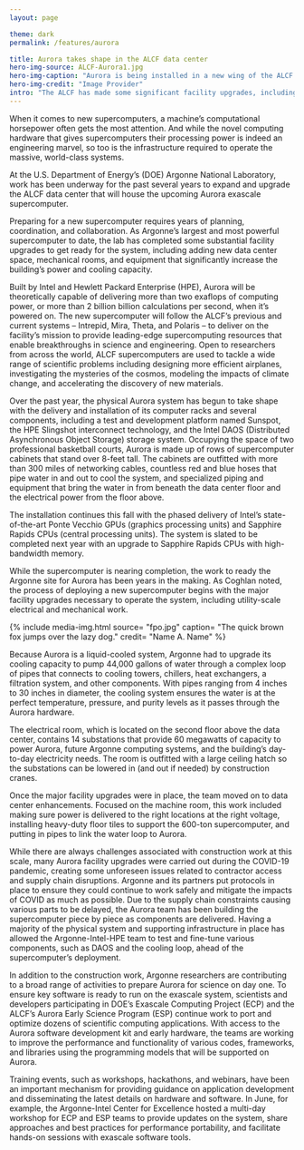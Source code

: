 ```yaml
---
layout: page

theme: dark
permalink: /features/aurora

title: Aurora takes shape in the ALCF data center
hero-img-source: ALCF-Aurora1.jpg
hero-img-caption: "Aurora is being installed in a new wing of the ALCF's data center."
hero-img-credit: "Image Provider"
intro: "The ALCF has made some significant facility upgrades, including utility-scale electrical and mechanical work, to get ready for its next-generation supercomputer."
---
```



When it comes to new supercomputers, a machine’s computational horsepower often gets the most attention. And while the novel computing hardware that gives supercomputers their processing power is indeed an engineering marvel, so too is the infrastructure required to operate the massive, world-class systems.

At the U.S. Department of Energy’s (DOE) Argonne National Laboratory, work has been underway for the past several years to expand and upgrade the ALCF data center that will house the upcoming Aurora exascale supercomputer.

Preparing for a new supercomputer requires years of planning, coordination, and collaboration. As Argonne’s largest and most powerful supercomputer to date, the lab has completed some substantial facility upgrades to get ready for the system, including adding new data center space, mechanical rooms, and equipment that significantly increase the building’s power and cooling capacity.

Built by Intel and Hewlett Packard Enterprise (HPE), Aurora will be theoretically capable of delivering more than two exaflops of computing power, or more than 2 billion billion calculations per second, when it’s powered on. The new supercomputer will follow the ALCF’s previous and current systems – Intrepid, Mira, Theta, and Polaris – to deliver on the facility’s mission to provide leading-edge supercomputing resources that enable breakthroughs in science and engineering. Open to researchers from across the world, ALCF supercomputers are used to tackle a wide range of scientific problems including designing more efficient airplanes, investigating the mysteries of the cosmos, modeling the impacts of climate change, and accelerating the discovery of new materials.

Over the past year, the physical Aurora system has begun to take shape with the delivery and installation of its computer racks and several components, including a test and development platform named Sunspot, the HPE Slingshot interconnect technology, and the Intel DAOS (Distributed Asynchronous Object Storage) storage system. Occupying the space of two professional basketball courts, Aurora is made up of rows of supercomputer cabinets that stand over 8-feet tall. The cabinets are outfitted with more than 300 miles of networking cables, countless red and blue hoses that pipe water in and out to cool the system, and specialized piping and equipment that bring the water in from beneath the data center floor and the electrical power from the floor above.

The installation continues this fall with the phased delivery of Intel’s state-of-the-art Ponte Vecchio GPUs (graphics processing units) and Sapphire Rapids CPUs (central processing units). The system is slated to be completed next year with an upgrade to Sapphire Rapids CPUs with high-bandwidth memory.

While the supercomputer is nearing completion, the work to ready the Argonne site for Aurora has been years in the making. As Coghlan noted, the process of deploying a new supercomputer begins with the major facility upgrades necessary to operate the system, including utility-scale electrical and mechanical work.

{% include media-img.html
   source= "fpo.jpg"
   caption= "The quick brown fox jumps over the lazy dog."
   credit= "Name A. Name"
%}

Because Aurora is a liquid-cooled system, Argonne had to upgrade its cooling capacity to pump 44,000 gallons of water through a complex loop of pipes that connects to cooling towers, chillers, heat exchangers, a filtration system, and other components. With pipes ranging from 4 inches to 30 inches in diameter, the cooling system ensures the water is at the perfect temperature, pressure, and purity levels as it passes through the Aurora hardware.

The electrical room, which is located on the second floor above the data center, contains 14 substations that provide 60 megawatts of capacity to power Aurora, future Argonne computing systems, and the building’s day-to-day electricity needs. The room is outfitted with a large ceiling hatch so the substations can be lowered in (and out if needed) by construction cranes. 

Once the major facility upgrades were in place, the team moved on to data center enhancements. Focused on the machine room, this work included making sure power is delivered to the right locations at the right voltage, installing heavy-duty floor tiles to support the 600-ton supercomputer, and putting in pipes to link the water loop to Aurora.

While there are always challenges associated with construction work at this scale, many Aurora facility upgrades were carried out during the COVID-19 pandemic, creating some unforeseen issues related to contractor access and supply chain disruptions. Argonne and its partners put protocols in place to ensure they could continue to work safely and mitigate the impacts of COVID as much as possible. Due to the supply chain constraints causing various parts to be delayed, the Aurora team has been building the supercomputer piece by piece as components are delivered. Having a majority of the physical system and supporting infrastructure in place has allowed the Argonne-Intel-HPE team to test and fine-tune various components, such as DAOS and the cooling loop, ahead of the supercomputer’s deployment.

In addition to the construction work, Argonne researchers are contributing to a broad range of activities to prepare Aurora for science on day one. To ensure key software is ready to run on the exascale system, scientists and developers participating in DOE’s Exascale Computing Project (ECP) and the ALCF’s Aurora Early Science Program (ESP) continue work to port and optimize dozens of scientific computing applications. With access to the Aurora software development kit and early hardware, the teams are working to improve the performance and functionality of various codes, frameworks, and libraries using the programming models that will be supported on Aurora. 

Training events, such as workshops, hackathons, and webinars, have been an important mechanism for providing guidance on application development and disseminating the latest details on hardware and software. In June, for example, the Argonne-Intel Center for Excellence hosted a multi-day workshop for ECP and ESP teams to provide updates on the system, share approaches and best practices for performance portability, and facilitate hands-on sessions with exascale software tools.
